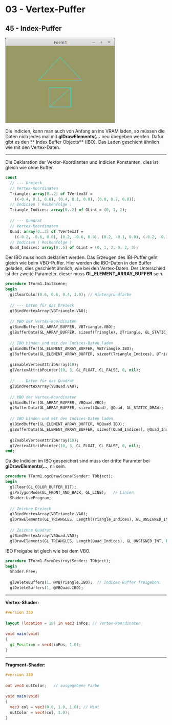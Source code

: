 # 03 - Vertex-Puffer
## 45 - Index-Puffer

![image.png](image.png)

Die Indicien, kann man auch von Anfang an ins VRAM laden, so müssen die Daten nich jedes mal mit **glDrawElements(...** neu übegeben werden.
Dafür gibt es den ** Index Buffer Objects** (IBO).
Das Laden geschieht ähnlich wie mit den Vertex-Daten.

---
Die Deklaration der Vektor-Koordianten und Indicien Konstanten, dies ist gleich wie ohne Buffer.

```pascal
const
  // --- Dreieck
  // Vertex-Koordinaten
  Triangle: array[0..2] of TVertex3f =
    ((-0.4, 0.1, 0.0), (0.4, 0.1, 0.0), (0.0, 0.7, 0.0));
  // Indicien ( Reihenfolge )
  Triangle_Indices: array[0..2] of GLint = (0, 1, 2);

  // --- Quadrat
  // Vertex-Koordinaten
  Quad: array[0..3] of TVertex3f =
    ((-0.2, -0.6, 0.0), (0.2, -0.6, 0.0), (0.2, -0.1, 0.0), (-0.2, -0.1, 0.0));
  // Indicien ( Reihenfolge )
  Quad_Indices: array[0..5] of GLint = (0, 1, 2, 0, 2, 3);
```

Der IBO muss noch deklariert werden.
Das Erzeugen des IBI-Puffer geht gleich wie beim VBO-Puffer.
Hier werden die IBO-Daten in den Buffer geladen, dies geschieht ähnlich, wie bei den Vertex-Daten.
Der Unterschied ist der zweite Parameter, dieser muss **GL_ELEMENT_ARRAY_BUFFER** sein.

```pascal
procedure TForm1.InitScene;
begin
  glClearColor(0.6, 0.6, 0.4, 1.0); // Hintergrundfarbe

  // --- Daten für das Dreieck
  glBindVertexArray(VBTriangle.VAO);

  // VBO der Vertex-Koordinaten
  glBindBuffer(GL_ARRAY_BUFFER, VBTriangle.VBO);
  glBufferData(GL_ARRAY_BUFFER, sizeof(Triangle), @Triangle, GL_STATIC_DRAW);

  // IBO binden und mit den Indices-Daten laden
  glBindBuffer(GL_ELEMENT_ARRAY_BUFFER, VBTriangle.IBO);
  glBufferData(GL_ELEMENT_ARRAY_BUFFER, sizeof(Triangle_Indices), @Triangle_Indices, GL_STATIC_DRAW);

  glEnableVertexAttribArray(10);
  glVertexAttribPointer(10, 3, GL_FLOAT, GL_FALSE, 0, nil);

  // --- Daten für das Quadrat
  glBindVertexArray(VBQuad.VAO);

  // VBO der Vertex-Koordinaten
  glBindBuffer(GL_ARRAY_BUFFER, VBQuad.VBO);
  glBufferData(GL_ARRAY_BUFFER, sizeof(Quad), @Quad, GL_STATIC_DRAW);

  // IBO binden und mit den Indices-Daten laden
  glBindBuffer(GL_ELEMENT_ARRAY_BUFFER, VBQuad.IBO);
  glBufferData(GL_ELEMENT_ARRAY_BUFFER, sizeof(Quad_Indices), @Quad_Indices, GL_STATIC_DRAW);

  glEnableVertexAttribArray(10);
  glVertexAttribPointer(10, 3, GL_FLOAT, GL_FALSE, 0, nil);
end;
```

Da die Indicien im IBO gespeichert sind muss der dritte Paramter bei **glDrawElements(...**, nil sein.

```pascal
procedure TForm1.ogcDrawScene(Sender: TObject);
begin
  glClear(GL_COLOR_BUFFER_BIT);
  glPolygonMode(GL_FRONT_AND_BACK, GL_LINE);   // Linien
  Shader.UseProgram;

  // Zeichne Dreieck
  glBindVertexArray(VBTriangle.VAO);
  glDrawElements(GL_TRIANGLES, Length(Triangle_Indices), GL_UNSIGNED_INT, Nil);  // Hier Nil

  // Zeichne Quadrat
  glBindVertexArray(VBQuad.VAO);
  glDrawElements(GL_TRIANGLES, Length(Quad_Indices), GL_UNSIGNED_INT, Nil);      // Hier Nil
```

IBO Freigabe ist glech wie bei dem VBO.

```pascal
procedure TForm1.FormDestroy(Sender: TObject);
begin
  Shader.Free;

  glDeleteBuffers(1, @VBTriangle.IBO);  // Indices-Buffer freigeben.
  glDeleteBuffers(1, @VBQuad.IBO);
```


---
**Vertex-Shader:**


```glsl
#version 330

layout (location = 10) in vec3 inPos; // Vertex-Koordinaten

void main(void)
{
  gl_Position = vec4(inPos, 1.0);
}

```


---
**Fragment-Shader:**

```glsl
#version 330

out vec4 outColor;   // ausgegebene Farbe

void main(void)
{
  vec3 col = vec3(0.0, 1.0, 1.0); // Mint
  outColor = vec4(col, 1.0);
}

```


